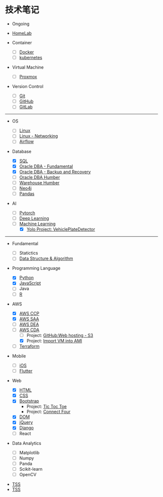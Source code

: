 # 技术笔记

- Ongoing

- [HomeLab](./homelab/index.md)

- Container

  - [ ] [Docker](./container/docker/index.md)
  - [ ] [kubernetes](./container/kubernetes/index.md)

- Virtual Machine

  - [ ] [Proxmox](./vm/proxmox/proxmox.md)

- Version Control
  - [ ] [Git](./VCS/git/index.md)
  - [ ] [GitHub](./VCS/github/index.md)
  - [ ] [GitLab](./VCS/gitlab/index.md)

---

- OS

  - [ ] [Linux](./Operating_System/linux/index.md)
  - [ ] [Linux - Networking](./Operating_System/linux/networking/networking.md)
  - [ ] [Airflow](./Operating_System/airflow/index.md)

- Database

  - [x] [SQL](./Database/sql/index.md)
  - [x] [Oracle DBA - Fundamental](./Database/dba/index.md)
  - [x] [Oracle DBA - Backup and Recovery](./Database/dba_backup_recovery/index.md)
  - [ ] [Oracle DBA Humber](./Database/Database_Administration/index.md)
  - [ ] [Warehouse Humber](./Database/warehouse/index.md)
  - [ ] [Neo4j](./Database/neo4j/index.md)
  - [ ] [Pandas](./Database/pandas/index.md)

- AI

  - [ ] [Pytorch](./AI/PyTorch/index.md)
  - [ ] [Deep Learning](./AI/Deep_learning/index.md)
  - [ ] [Machine Learning](./AI/Machine_learning/index.md)
    - [x] [Yolo Project: VehiclePlateDetector](https://github.com/simonangel-fong/VehiclePlateDetector)

---

- Fundamental

  - [ ] Statictics
  - [ ] [Data Structure & Algorithm](./Fundamental/Data_Structure/index.md)

- Programming Language

  - [x] [Python](./Programming_Language/python/index.md)
  - [x] [JavaScript](./Programming_Language/javascript/index.md)
  - [ ] Java
  - [ ] [R](./Programming_Language/r/index.md)

- AWS

  - [x] [AWS CCP](./AWS/ccp/index.md)
  - [x] [AWS SAA](./AWS/saa/index.md)
  - [ ] [AWS DEA](./AWS/dea/index.md)
  - [ ] [AWS CDA](./AWS/cda/index.md)
    - [ ] Project: [GitHub:Web hosting - S3](https://github.com/simonangel-fong/AWS_POC_Web_Hosting)
    - [x] Project: [Import VM into AMI](./AWS/Projects/vm2ami.md)
  - [ ] [Terraform](./terraform/index.md)

- Mobile

  - [ ] [iOS](./Mobile/ios/index.md)
  - [ ] [Flutter](./Mobile/flutter/index.md)

- Web

  - [x] [HTML](./Web/html/index.md)
  - [x] [CSS](./Web/css/index.md)
  - [x] [Bootstrap](./Web/bootstrap/index.md)
    - Project: [Tic Toc Toe](./Web/web_project/tic_tac_toe/tic_tac_toe.html)
    - Project: [Connect Four](./Web/web_project/connect_four/connect_four.html)
  - [x] [DOM](./Web/dom/dom.md)
  - [x] [jQuery](./Web/jquery/index.md)
  - [x] [Django](./Web/django/index.md)
  - [ ] React

- Data Analytics

  - [ ] Matplotlib
  - [ ] Numpy
  - [ ] Panda
  - [ ] Scikit-learn
  - [ ] OpenCV

<!-- - [F](./F/index.md) -->

- [TSS](./TSS/tss.md)
- [TSS](./TSS02/tss2.md)
